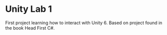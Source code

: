 # Unity Lab 1
 First project learning how to interact with Unity 6. Based on project found in the book Head First C#.
